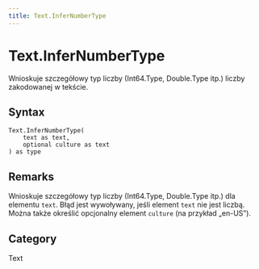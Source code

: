 ```yaml
---
title: Text.InferNumberType
---
```


# Text.InferNumberType


Wnioskuje szczegółowy typ liczby (Int64.Type, Double.Type itp.) liczby zakodowanej w tekście.


## Syntax

```powerquery
Text.InferNumberType(
    text as text,
    optional culture as text
) as type
```


## Remarks

Wnioskuje szczegółowy typ liczby (Int64.Type, Double.Type itp.) dla elementu <code>text</code>. Błąd jest wywoływany, jeśli element <code>text</code> nie jest liczbą. Można także określić opcjonalny element <code>culture</code> (na przykład „en-US”).



## Category
Text
